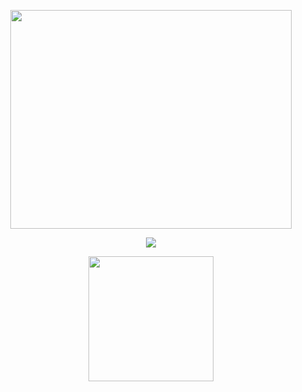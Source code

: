 <p align="center">
  <img src="https://64.media.tumblr.com/cf75822b128967a917a744026ecb8c5c/1b373304a768b4ca-98/s640x960/e594f32f989c3d3ab86f63bdb80684fd75864154.pnj" width="450" height="350">
    </p>
    
<p align="center">
  <img src="https://64.media.tumblr.com/f5504f31697d5fb91ad9d2fa1bac034e/4ae2cf738b0195e0-14/s250x400/4de1f1a8d3049430845127693918b294bb5cef4c.gifv">
    </p>

<p align="center">
  <img src="https://64.media.tumblr.com/aecd3bca77ae47683f5fcd3330d04c25/1b373304a768b4ca-59/s500x750/f290324cb59a826ba62130cb392007cbd3c46d76.pnj" width="200" height="200">
    </p>
